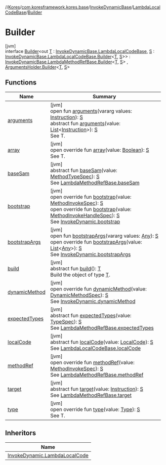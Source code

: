 //[Kores](../../../../../index.md)/[com.koresframework.kores.base](../../../index.md)/[InvokeDynamicBase](../../index.md)/[LambdaLocalCodeBase](../index.md)/[Builder](index.md)

# Builder

[jvm]\
interface [Builder](index.md)<out [T](index.md) : [InvokeDynamicBase.LambdaLocalCodeBase](../index.md), [S](index.md) : [InvokeDynamicBase.LambdaLocalCodeBase.Builder](index.md)<[T](index.md), [S](index.md)>> : [InvokeDynamicBase.LambdaMethodRefBase.Builder](../../-lambda-method-ref-base/-builder/index.md)<[T](index.md), [S](index.md)> , [ArgumentsHolder.Builder](../../../-arguments-holder/-builder/index.md)<[T](index.md), [S](index.md)>

## Functions

| Name | Summary |
|---|---|
| [arguments](../../../-arguments-holder/-builder/arguments.md) | [jvm]<br>open fun [arguments](../../../-arguments-holder/-builder/arguments.md)(vararg values: [Instruction](../../../../com.koresframework.kores/-instruction/index.md)): [S](index.md)<br>abstract fun [arguments](../../../-arguments-holder/-builder/arguments.md)(value: [List](https://kotlinlang.org/api/latest/jvm/stdlib/kotlin.collections/-list/index.html)<[Instruction](../../../../com.koresframework.kores/-instruction/index.md)>): [S](index.md)<br>See T. |
| [array](../../-lambda-method-ref-base/-builder/array.md) | [jvm]<br>open override fun [array](../../-lambda-method-ref-base/-builder/array.md)(value: [Boolean](https://kotlinlang.org/api/latest/jvm/stdlib/kotlin/-boolean/index.html)): [S](index.md)<br>See T. |
| [baseSam](../../-lambda-method-ref-base/-builder/base-sam.md) | [jvm]<br>abstract fun [baseSam](../../-lambda-method-ref-base/-builder/base-sam.md)(value: [MethodTypeSpec](../../../../com.koresframework.kores.common/-method-type-spec/index.md)): [S](index.md)<br>See [LambdaMethodRefBase.baseSam](../../-lambda-method-ref-base/base-sam.md) |
| [bootstrap](bootstrap.md) | [jvm]<br>open override fun [bootstrap](bootstrap.md)(value: [MethodInvokeSpec](../../../../com.koresframework.kores.common/-method-invoke-spec/index.md)): [S](index.md)<br>open override fun [bootstrap](../../-lambda-method-ref-base/-builder/bootstrap.md)(value: [MethodInvokeHandleSpec](../../../../com.koresframework.kores.common/-method-invoke-handle-spec/index.md)): [S](index.md)<br>See [InvokeDynamic.bootstrap](../../../-invoke-dynamic/bootstrap.md) |
| [bootstrapArgs](../../-builder/bootstrap-args.md) | [jvm]<br>open fun [bootstrapArgs](../../-builder/bootstrap-args.md)(vararg values: [Any](https://kotlinlang.org/api/latest/jvm/stdlib/kotlin/-any/index.html)): [S](index.md)<br>open override fun [bootstrapArgs](bootstrap-args.md)(value: [List](https://kotlinlang.org/api/latest/jvm/stdlib/kotlin.collections/-list/index.html)<[Any](https://kotlinlang.org/api/latest/jvm/stdlib/kotlin/-any/index.html)>): [S](index.md)<br>See [InvokeDynamic.bootstrapArgs](../../../-invoke-dynamic/bootstrap-args.md) |
| [build](../../../../com.koresframework.kores.builder/-builder/build.md) | [jvm]<br>abstract fun [build](../../../../com.koresframework.kores.builder/-builder/build.md)(): [T](index.md)<br>Build the object of type [T](../../../../com.koresframework.kores.builder/-builder/index.md). |
| [dynamicMethod](dynamic-method.md) | [jvm]<br>open override fun [dynamicMethod](dynamic-method.md)(value: [DynamicMethodSpec](../../../../com.koresframework.kores.common/-dynamic-method-spec/index.md)): [S](index.md)<br>See [InvokeDynamic.dynamicMethod](../../../-invoke-dynamic/dynamic-method.md) |
| [expectedTypes](../../-lambda-method-ref-base/-builder/expected-types.md) | [jvm]<br>abstract fun [expectedTypes](../../-lambda-method-ref-base/-builder/expected-types.md)(value: [TypeSpec](../../../-type-spec/index.md)): [S](index.md)<br>See [LambdaMethodRefBase.expectedTypes](../../-lambda-method-ref-base/expected-types.md) |
| [localCode](local-code.md) | [jvm]<br>abstract fun [localCode](local-code.md)(value: [LocalCode](../../../-local-code/index.md)): [S](index.md)<br>See [LambdaLocalCodeBase.localCode](../local-code.md) |
| [methodRef](method-ref.md) | [jvm]<br>open override fun [methodRef](method-ref.md)(value: [MethodInvokeSpec](../../../../com.koresframework.kores.common/-method-invoke-spec/index.md)): [S](index.md)<br>See [LambdaMethodRefBase.methodRef](../../-lambda-method-ref-base/method-ref.md) |
| [target](../../-lambda-method-ref-base/-builder/target.md) | [jvm]<br>abstract fun [target](../../-lambda-method-ref-base/-builder/target.md)(value: [Instruction](../../../../com.koresframework.kores/-instruction/index.md)): [S](index.md)<br>See [LambdaMethodRefBase.target](../../-lambda-method-ref-base/target.md) |
| [type](type.md) | [jvm]<br>open override fun [type](type.md)(value: [Type](https://docs.oracle.com/javase/8/docs/api/java/lang/reflect/Type.html)): [S](index.md)<br>See T. |

## Inheritors

| Name |
|---|
| [InvokeDynamic.LambdaLocalCode](../../../-invoke-dynamic/-lambda-local-code/-builder/index.md) |
